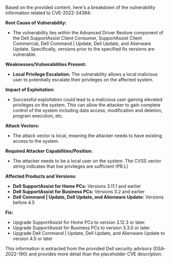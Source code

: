 Based on the provided content, here's a breakdown of the vulnerability information related to CVE-2022-34384:

**Root Cause of Vulnerability:**

- The vulnerability lies within the Advanced Driver Restore component of the Dell SupportAssist Client Consumer, SupportAssist Client Commercial, Dell Command | Update, Dell Update, and Alienware Update. Specifically, versions prior to the specified fix versions are vulnerable.

**Weaknesses/Vulnerabilities Present:**

- **Local Privilege Escalation:** The vulnerability allows a local malicious user to potentially escalate their privileges on the affected system.

**Impact of Exploitation:**

- Successful exploitation could lead to a malicious user gaining elevated privileges on the system. This can allow the attacker to gain complete control of the system including data access, modification and deletion, program execution, etc.

**Attack Vectors:**

- The attack vector is local, meaning the attacker needs to have existing access to the system.

**Required Attacker Capabilities/Position:**

- The attacker needs to be a local user on the system. The CVSS vector string indicates that low privileges are sufficient (PR:L)

**Affected Products and Versions:**

-   **Dell SupportAssist for Home PCs:** Versions 3.11.1 and earlier
-   **Dell SupportAssist for Business PCs:** Versions 3.2 and earlier
-   **Dell Command | Update, Dell Update, and Alienware Update:** Versions before 4.5

**Fix:**
- Upgrade SupportAssist for Home PCs to version 3.12.3 or later.
- Upgrade SupportAssist for Business PCs to version 3.3.0 or later.
- Upgrade Dell Command | Update, Dell Update, and Alienware Update to version 4.5 or later

This information is extracted from the provided Dell security advisory (DSA-2022-190) and provides more detail than the placeholder CVE description.